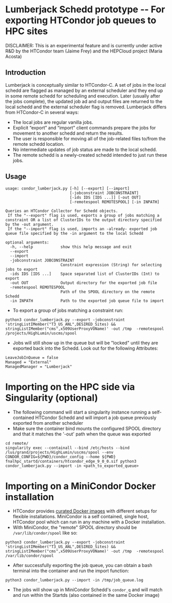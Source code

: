 # Lumberjack Schedd prototype -- For exporting HTCondor job queues to HPC sites

DISCLAIMER: This is an experimental feature and is currently under active R&D by the HTCondor team (Jaime Frey) and the HEPCloud project (Maria Acosta)

## Introduction
Lumberjack is conceptually similar to HTCondor-C. A set of jobs in the local schedd are flagged as managed by an external scheduler and they end up in some remote schedd for scheduling and execution. Later (usually after the jobs complete), the updated job ad and output files are returned to the local schedd and the external scheduler flag is removed.
Lumberjack differs from HTCondor-C in several ways:
* The local jobs are regular vanilla jobs.
* Explicit “export” and “import" client commands prepare the jobs for movement to another schedd and return the results.
* The user is responsible for moving all of the job-related files to/from the remote schedd location.
* No intermediate updates of job status are made to the local schedd.
* The remote schedd is a newly-created schedd intended to just run these jobs.

## Usage
```
usage: condor_lumberjack.py [-h] [--export] [--import]
                            [-jobconstraint JOBCONSTRAINT]
                            [-ids IDS [IDS ...]] [-out OUT]
                            [-remotespool REMOTESPOOL] [-in INPATH]

Queries an HTCondor Collector for Schedd objects.
 If the "--export" flag is used, exports a group of jobs matching a constraint OR a list of ClusterIDs to the output directory specified by the -out argument.
 If the "--import" flag is used, imports an -already- exported job queue file specified by the -in argument to the local Schedd

optional arguments:
  -h, --help            show this help message and exit
  --export
  --import
  -jobconstraint JOBCONSTRAINT
                        Constraint expression (String) for selecting jobs to export
  -ids IDS [IDS ...]    Space separated list of ClusterIDs (Int) to export
  -out OUT              Output directory for the exported job file
  -remotespool REMOTESPOOL
                        Path of the SPOOL directory on the remote Schedd
  -in INPATH            Path to the exported job queue file to import
``` 
* To export a group of jobs matching a constraint run:
```
python3 condor_lumberjack.py --export -jobconstraint 'stringListIMember("T3_US_ANL",DESIRED_Sites) && stringListIMember("cms",x509UserProxyVOName)' -out /tmp  -remotespool /projects/HighLumin/uscms/spool
```
* Jobs will still show up in the queue but will be "locked" until they are exported back into the Schedd. Look out for the following Attributes:
```
LeaveJobInQueue = false
Managed = "External"
ManagedManager = "Lumberjack"
````
# Importing on the HPC side via Singularity (optional)
* The following command will start a singularity instance running a self-contained HTCondor Schedd and will import a job queue previously exported from another scheduler
* Make sure the container bind mounts the configured SPOOL directory and that it matches the '-out' path when the queue was exported
```
cd remote/
singularity exec --containall --bind /etc/hosts --bind /lus/grand/projects/HighLumin/uscms/spool --env CONDOR_CONFIG=${PWD}/condor_config --home ${PWD} fnalhpc_startd/containers/htcondor_edge_9_0_0.sif python3 condor_lumberjack.py --import -in <path_to_exported_queue>
```
# Importing on a MiniCondor Docker installation
* HTCondor provides [curated Docker images](https://github.com/htcondor/htcondor/tree/master/build/docker/services) with different setups for flexible installations. MiniCondor is a self contained, single host, HTCondor pool which can run in any machine with a Docker installation.
* With MiniCondor, the "remote" SPOOL directory should be `/var/lib/condor/spool` like so:
```
python3 condor_lumberjack.py --export -jobconstraint 'stringListIMember("T3_US_ANL",DESIRED_Sites) && stringListIMember("cms",x509UserProxyVOName)' -out /tmp  -remotespool /var/lib/condor/spool
````
* After successfully exporting the job queue, you can obtain a bash terminal into the container and run the import function:
```
python3 condor_lumberjack.py --import -in /tmp/job_queue.log
```
* The jobs will show up in MiniCondor Schedd's `condor_q` and will match and run within the Startds (also contained in the same Docker image)
